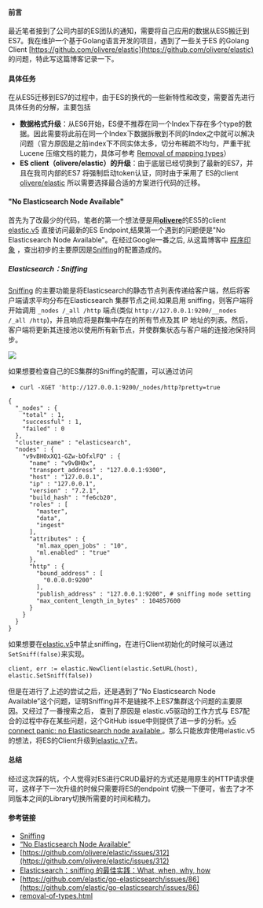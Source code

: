 
#### 前言
最近笔者接到了公司内部的ES团队的通知，需要将自己应用的数据从ES5搬迁到ES7。我在维护一个基于Golang语言开发的项目，遇到了一些关于ES 的Golang Client [https://github.com/olivere/elastic](https://github.com/olivere/elastic) 的问题，特此写这篇博客记录一下。
#### 具体任务

在从ES5迁移到ES7的过程中，由于ES的换代的一些新特性和改变，需要首先进行具体任务的分解，主要包括
* **数据格式升级**：从ES6开始，ES便不推荐在同一个Index下存在多个type的数据。因此需要将此前在同一个Index下数据拆散到不同的Index之中就可以解决问题（官方原因是之前index下不同实体太多，切分布稀疏不均匀，严重干扰 Lucene 压缩文档的能力，具体可参考 [Removal of mapping types](https://www.elastic.co/guide/en/elasticsearch/reference/6.8/removal-of-types.html)）
* **ES client（olivere/elastic）的升级**：由于底层已经切换到了最新的ES7，并且在我司内部的ES7 将强制启动token认证，同时由于采用了 ES的client [olivere/elastic](https://github.com/olivere/elastic) 所以需要选择最合适的方案进行代码的迁移。

#### "No Elasticsearch Node Available"
 首先为了改最少的代码，笔者的第一个想法便是用<u>**olivere**</u>的ES5的client [elastic.v5](https://gopkg.in/olivere/elastic.v5) 直接访问最新的ES Endpoint,结果第一个遇到的问题便是"No Elasticsearch Node Available"。在经过Google一番之后, 从这篇博客中 [程序印象](https://www.do1618.com/archives/1355/no-elasticsearch-node-available/) ，查出初步的主要原因是[Sniffing](https://github.com/olivere/elastic/wiki/Sniffing)的配置造成的。
 
##### Elasticsearch：Sniffing
[Sniffing](https://github.com/olivere/elastic/wiki/Sniffing) 的主要功能是将Elasticsearch的静态节点列表传递给客户端，然后将客户端请求平均分布在Elasticsearch 集群节点之间.如果启用 sniffing，则客户端将开始调用 `_nodes /_all /http` 端点(类似 `http://127.0.0.1:9200/__nodes /_all /http`)，并且响应将是群集中存在的所有节点及其 IP 地址的列表。然后，客户端将更新其连接池以使用所有新节点，并使群集状态与客户端的连接池保持同步。

![](https://p6-juejin.byteimg.com/tos-cn-i-k3u1fbpfcp/a9deded0a28945e0beb5ecdba0309e88~tplv-k3u1fbpfcp-watermark.image)

如果想要检查自己的ES集群的Sniffing的配置，可以通过访问 

* `curl -XGET 'http://127.0.0.1:9200/_nodes/http?pretty=true`
```
{
  "_nodes" : {
    "total" : 1,
    "successful" : 1,
    "failed" : 0
  },
  "cluster_name" : "elasticsearch",
  "nodes" : {
    "v9vBH0xXQ1-GZw-bOfxlFQ" : {
      "name" : "v9vBH0x",
      "transport_address" : "127.0.0.1:9300",
      "host" : "127.0.0.1",
      "ip" : "127.0.0.1",
      "version" : "7.2.1",
      "build_hash" : "fe6cb20",
      "roles" : [
        "master",
        "data",
        "ingest"
      ],
      "attributes" : {
        "ml.max_open_jobs" : "10",
        "ml.enabled" : "true"
      },
      "http" : {
        "bound_address" : [
          "0.0.0.0:9200"
        ],
        "publish_address" : "127.0.0.1:9200", # sniffing mode setting
        "max_content_length_in_bytes" : 104857600
      }
    }
  }
}
```




如果想要在[elastic.v5](https://gopkg.in/olivere/elastic.v5)中禁止sniffing，在进行Client初始化的时候可以通过`SetSniff(false)`来实现。


`client, err := elastic.NewClient(elastic.SetURL(host),
elastic.SetSniff(false))
`

但是在进行了上述的尝试之后，还是遇到了“No Elasticsearch Node Available”这个问题，证明Sniffing并不是链接不上ES7集群这个问题的主要原因。又经过了一番搜索之后， 查到了原因是 elastic.v5驱动的工作方式与 ES7配合的过程中存在某些问题，这个GitHub issue中则提供了进一步的分析。[v5 connect panic: no Elasticsearch node available ](https://github.com/olivere/elastic/issues/387)。那么只能放弃使用elastic.v5的想法，将ES的Client升级到[elastic.v7](https://gopkg.in/olivere/elastic.v7)去。

#### 总结
经过这次踩的坑，个人觉得对ES进行CRUD最好的方式还是用原生的HTTP请求便可，这样子下一次升级的时候只需要将ES的endpoint 切换一下便可，省去了才不同版本之间的Library切换所需要的时间和精力。


#### 参考链接


*  [Sniffing](https://github.com/olivere/elastic/wiki/Sniffing)
*  [“No Elasticsearch Node Available”](https://www.do1618.com/archives/1355/no-elasticsearch-node-available/)
* [https://github.com/olivere/elastic/issues/312](https://github.com/olivere/elastic/issues/312)
* [Elasticsearch：sniffing 的最佳实践：What, when, why, how](https://blog.csdn.net/UbuntuTouch/article/details/107199603)
* [https://github.com/elastic/go-elasticsearch/issues/86](https://github.com/elastic/go-elasticsearch/issues/86)
* [removal-of-types.html](https://www.elastic.co/guide/en/elasticsearch/reference/6.8/removal-of-types.html)